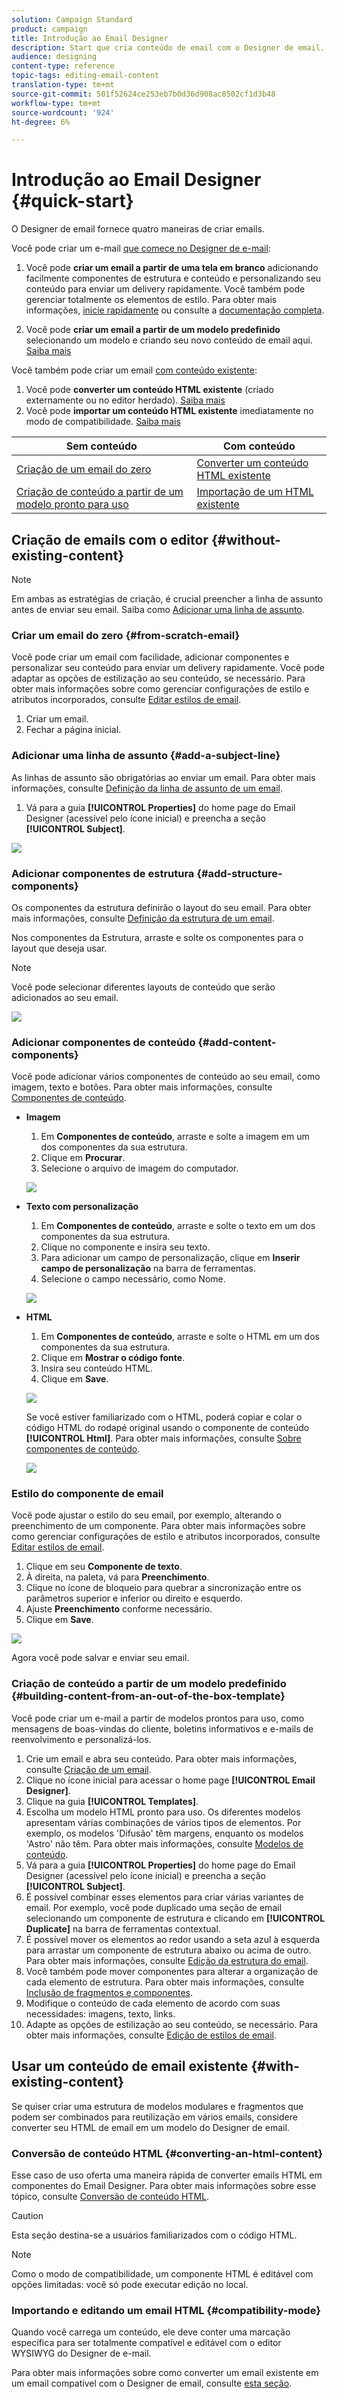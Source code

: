 ```yaml
---
solution: Campaign Standard
product: campaign
title: Introdução ao Email Designer
description: Start que cria conteúdo de email com o Designer de email.
audience: designing
content-type: reference
topic-tags: editing-email-content
translation-type: tm+mt
source-git-commit: 501f52624ce253eb7b0d36d908ac8502cf1d3b48
workflow-type: tm+mt
source-wordcount: '924'
ht-degree: 6%

---
```


# Introdução ao Email Designer {#quick-start}

O Designer de email fornece quatro maneiras de criar emails.

Você pode criar um e-mail [que comece no Designer de e-mail](#without-existing-content):

1. Você pode **criar um email a partir de uma tela em branco** adicionando facilmente componentes de estrutura e conteúdo e personalizando seu conteúdo para enviar um delivery rapidamente. Você também pode gerenciar totalmente os elementos de estilo. Para obter mais informações, [inicie rapidamente](#from-scratch-email) ou consulte a [documentação completa](../../designing/using/designing-from-scratch.md#designing-an-email-content-from-scratch).

1. Você pode **criar um email a partir de um modelo predefinido** selecionando um modelo e criando seu novo conteúdo de email aqui. [Saiba mais](#building-content-from-an-out-of-the-box-template)

Você também pode criar um email [com conteúdo existente](#with-existing-content):

1. Você pode **converter um conteúdo HTML existente** (criado externamente ou no editor herdado). [Saiba mais](#converting-an-html-content)
1. Você pode **importar um conteúdo HTML existente** imediatamente no modo de compatibilidade. [Saiba mais](#compatibility-mode)

| Sem conteúdo | Com conteúdo |
|---|---|
| [Criação de um email do zero](#from-scratch-email) | [Converter um conteúdo HTML existente](#converting-an-html-content) |
| [Criação de conteúdo a partir de um modelo pronto para uso](#building-content-from-an-out-of-the-box-template) | [Importação de um HTML existente](#compatibility-mode) |

## Criação de emails com o editor {#without-existing-content}

>[!NOTE]
>
>Em ambas as estratégias de criação, é crucial preencher a linha de assunto antes de enviar seu email. Saiba como [Adicionar uma linha de assunto](#add-a-subject-line).

### Criar um email do zero {#from-scratch-email}

Você pode criar um email com facilidade, adicionar componentes e personalizar seu conteúdo para enviar um delivery rapidamente. Você pode adaptar as opções de estilização ao seu conteúdo, se necessário. Para obter mais informações sobre como gerenciar configurações de estilo e atributos incorporados, consulte [Editar estilos de email](../../designing/using/styles.md).

1. Criar um email.
1. Fechar a página inicial.

### Adicionar uma linha de assunto {#add-a-subject-line}

As linhas de assunto são obrigatórias ao enviar um email. Para obter mais informações, consulte [Definição da linha de assunto de um email](../../designing/using/subject-line.md).

1. Vá para a guia **[!UICONTROL Properties]** do home page do Email Designer (acessível pelo ícone inicial) e preencha a seção **[!UICONTROL Subject]**.

![](assets/subject-line-quick-start.png)

### Adicionar componentes de estrutura {#add-structure-components}

Os componentes da estrutura definirão o layout do seu email. Para obter mais informações, consulte [Definição da estrutura de um email](../../designing/using/designing-from-scratch.md#defining-the-email-structure).

Nos componentes da Estrutura, arraste e solte os componentes para o layout que deseja usar.

>[!NOTE]
>
>Você pode selecionar diferentes layouts de conteúdo que serão adicionados ao seu email.

![](assets/structure-components-quick-start.png)

### Adicionar componentes de conteúdo {#add-content-components}

Você pode adicionar vários componentes de conteúdo ao seu email, como imagem, texto e botões. Para obter mais informações, consulte [Componentes de conteúdo](../../designing/using/designing-from-scratch.md#about-content-components).

* **Imagem**

   1. Em **Componentes de conteúdo**, arraste e solte a imagem em um dos componentes da sua estrutura.
   1. Clique em **Procurar**.
   1. Selecione o arquivo de imagem do computador.

   ![](assets/browse-image-quick-start.png)

* **Texto com personalização**

   1. Em **Componentes de conteúdo**, arraste e solte o texto em um dos componentes da sua estrutura.
   1. Clique no componente e insira seu texto.
   1. Para adicionar um campo de personalização, clique em **Inserir campo de personalização** na barra de ferramentas.
   1. Selecione o campo necessário, como Nome.

   ![](assets/edit-text-quick-start.png)

* **HTML**

   1. Em **Componentes de conteúdo**, arraste e solte o HTML em um dos componentes da sua estrutura.
   1. Clique em **Mostrar o código fonte**.
   1. Insira seu conteúdo HTML.
   1. Clique em **Save**.

   ![](assets/html-component-source-code.png)

   Se você estiver familiarizado com o HTML, poderá copiar e colar o código HTML do rodapé original usando o componente de conteúdo **[!UICONTROL Html]**. Para obter mais informações, consulte [Sobre componentes de conteúdo](../../designing/using/designing-from-scratch.md#about-content-components).

   ![](assets/des_loading_compatible_fragment_9.png)

### Estilo do componente de email

Você pode ajustar o estilo do seu email, por exemplo, alterando o preenchimento de um componente. Para obter mais informações sobre como gerenciar configurações de estilo e atributos incorporados, consulte [Editar estilos de email](../../designing/using/styles.md).

1. Clique em seu **Componente de texto**.
1. À direita, na paleta, vá para **Preenchimento**.
1. Clique no ícone de bloqueio para quebrar a sincronização entre os parâmetros superior e inferior ou direito e esquerdo.
1. Ajuste **Preenchimento** conforme necessário.
1. Clique em **Save**.

![](assets/padding-quick-start.png)

Agora você pode salvar e enviar seu email.

### Criação de conteúdo a partir de um modelo predefinido {#building-content-from-an-out-of-the-box-template}

Você pode criar um e-mail a partir de modelos prontos para uso, como mensagens de boas-vindas do cliente, boletins informativos e e-mails de reenvolvimento e personalizá-los.

1. Crie um email e abra seu conteúdo. Para obter mais informações, consulte [Criação de um email](../../channels/using/creating-an-email.md).
1. Clique no ícone inicial para acessar o home page **[!UICONTROL Email Designer]**.
1. Clique na guia **[!UICONTROL Templates]**.
1. Escolha um modelo HTML pronto para uso.
Os diferentes modelos apresentam várias combinações de vários tipos de elementos. Por exemplo, os modelos &#39;Difusão&#39; têm margens, enquanto os modelos &#39;Astro&#39; não têm. Para obter mais informações, consulte [Modelos de conteúdo](../../designing/using/using-reusable-content.md#content-templates).
1. Vá para a guia **[!UICONTROL Properties]** do home page do Email Designer (acessível pelo ícone inicial) e preencha a seção **[!UICONTROL Subject]**.
1. É possível combinar esses elementos para criar várias variantes de email. Por exemplo, você pode duplicado uma seção de email selecionando um componente de estrutura e clicando em **[!UICONTROL Duplicate]** na barra de ferramentas contextual.
1. É possível mover os elementos ao redor usando a seta azul à esquerda para arrastar um componente de estrutura abaixo ou acima de outro. Para obter mais informações, consulte [Edição da estrutura do email](../../designing/using/designing-from-scratch.md#defining-the-email-structure).
1. Você também pode mover componentes para alterar a organização de cada elemento de estrutura. Para obter mais informações, consulte [Inclusão de fragmentos e componentes](../../designing/using/designing-from-scratch.md#defining-the-email-structure).
1. Modifique o conteúdo de cada elemento de acordo com suas necessidades: imagens, texto, links.
1. Adapte as opções de estilização ao seu conteúdo, se necessário. Para obter mais informações, consulte [Edição de estilos de email](../../designing/using/styles.md).

## Usar um conteúdo de email existente {#with-existing-content}

Se quiser criar uma estrutura de modelos modulares e fragmentos que podem ser combinados para reutilização em vários emails, considere converter seu HTML de email em um modelo do Designer de email.

### Conversão de conteúdo HTML {#converting-an-html-content}

Esse caso de uso oferta uma maneira rápida de converter emails HTML em componentes do Email Designer. Para obter mais informações sobre esse tópico, consulte [Conversão de conteúdo HTML](../../designing/using/using-existing-content.md#converting-an-html-content).

>[!CAUTION]
>
>Esta seção destina-se a usuários familiarizados com o código HTML.

>[!NOTE]
>
>Como o modo de compatibilidade, um componente HTML é editável com opções limitadas: você só pode executar edição no local.


### Importando e editando um email HTML {#compatibility-mode}

Quando você carrega um conteúdo, ele deve conter uma marcação específica para ser totalmente compatível e editável com o editor WYSIWYG do Designer de e-mail.

Para obter mais informações sobre como converter um email existente em um email compatível com o Designer de email, consulte [esta seção](../../designing/using/using-existing-content.md#compatibility-mode).
